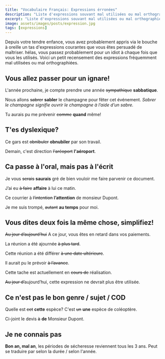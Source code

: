 ```yaml
---
title: "Vocabulaire Français: Expressions érronées"
description: "Liste d'expressions souvant mal utilisées ou mal orthographiées."
excerpt: "Liste d'expressions souvant mal utilisées ou mal orthographiées."
image: assets/images/posts/expression.jpg
tags: [expressions]
---
```

Depuis votre tendre enfance, vous avez probablement appris via le bouche à oreille un tas d'expressions courantes que vous êtes persuadé de maîtriser. hélas, vous passez probablement pour un idiot à chaque fois que vous les utilisés. Voici un petit recensement des expressions fréquemment mal utilisées ou mal orthographiées.


## Vous allez passer pour un ignare!

L'année prochaine, je compte prendre une année <del>sympathique</del> **sabbatique**.

Nous allons <del>sabrer</del> **sabler** le champagne pour fêter cet événement. *Sabrer le champagne signifie ouvrir le champagne à l’aide d’un sabre.*

Tu aurais pu me prévenir <del>comme</del> **quand** même!


## T'es dyslexique?

Ce gars est <del>obnibuler</del> **obnubiler** par son travail.

Demain, c'est direction <del>l'aréoport</del> **l'aéroport**.


## Ca passe à l'oral, mais pas à l'écrit

Je vous <del>serais</del> **saurais** gré de bien vouloir me faire parvenir ce document.

J’ai eu <del>à faire</del> **affaire** à lui ce matin.

Ce courrier à <del>l’intention</del> **l’attention** de monsieur Dupont.

Je me suis trompé, <del>autant</del> **au temps** pour moi.


## Vous dites deux fois la même chose, simplifiez!

<del>Au jour d’aujourd’hui</del> A ce jour, vous êtes en retard dans vos paiements.

La réunion a été ajournée <del>à plus tard</del>.

Cette réunion a été différer <del>à une date ultérieure</del>.

Il aurait pu le prévoir <del>à l’avance</del>.

Cette tache est actuellement en <del>cours de</del> réalisation.

<del>Au jour d’</del>aujourd’hui, cette expression ne devrait plus être utilisée.


## Ce n'est pas le bon genre / sujet / COD

Quelle est <del>cet</del> **cette** espèce? C'est <del>un</del> **une** espèce de coléoptère.

Ci-joint le devis <del>à</del> **de** Monsieur Dupont.


## Je ne connais pas

**Bon an, mal an**, les périodes de sécheresse reviennent tous les 3 ans.
Peut se traduire par selon la durée / selon l'année.
